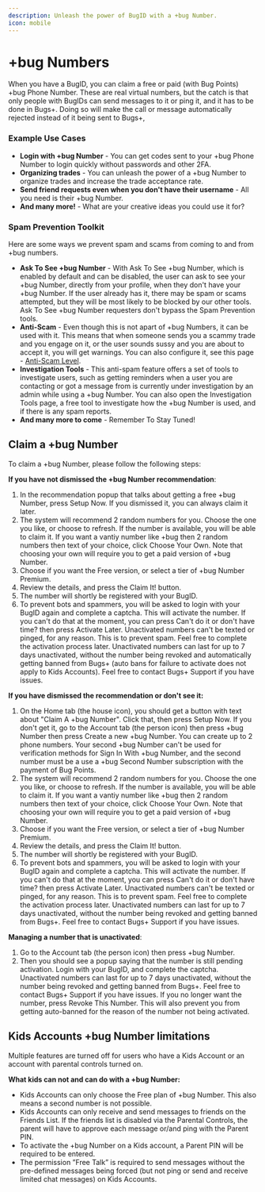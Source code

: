 ```yaml
---
description: Unleash the power of BugID with a +bug Number.
icon: mobile
---
```


# +bug Numbers

When you have a BugID, you can claim a free or paid (with Bug Points) +bug Phone Number. These are real virtual numbers, but the catch is that only people with BugIDs can send messages to it or ping it, and it has to be done in Bugs+. Doing so will make the call or message automatically rejected instead of it being sent to Bugs+,&#x20;

### Example Use Cases

* **Login with +bug Number** - You can get codes sent to your +bug Phone Number to login quickly without passwords and other 2FA.
* **Organizing trades** - You can unleash the power of a +bug Number to organize trades and increase the trade acceptance rate.
* **Send friend requests even when you don't have their username** - All you need is their +bug Number.
* **And many more!** - What are your creative ideas you could use it for?

### Spam Prevention Toolkit

Here are some ways we prevent spam and scams from coming to and from +bug numbers.

* **Ask To See +bug Number** - With Ask To See +bug Number, which is enabled by default and can be disabled, the user can ask to see your +bug Number, directly from your profile, when they don't have your +bug Number. If the user already has it, there may be spam or scams attempted, but they will be most likely to be blocked by our other tools. Ask To See +bug Number requesters don't bypass the Spam Prevention tools.
* **Anti-Scam** - Even though this is not apart of +bug Numbers, it can be used with it. This means that when someone sends you a scammy trade and you engage on it, or the user sounds sussy and you are about to accept it, you will get warnings. You can also configure it, see this page - [Anti-Scam Level](../trading/change-the-anti-scam-level.md).
* **Investigation Tools** - This anti-spam feature offers a set of tools to investigate users, such as getting reminders when a user you are contacting or got a message from is currently under investigation by an admin while using a +bug Number. You can also open the Investigation Tools page, a free tool to investigate how the +bug Number is used, and if there is any spam reports.
* **And many more to come** - Remember To Stay Tuned!

## Claim a +bug Number

To claim a +bug Number, please follow the following steps:

**If you have not dismissed the +bug Number recommendation**:

1. In the recommendation popup that talks about getting a free +bug Number, press Setup Now. If you dismissed it, you can always claim it later.
2. The system will recommend 2 random numbers for you. Choose the one you like, or choose to refresh. If the number is available, you will be able to claim it. If you want a vantiy number like +bug then 2 random numbers then text of your choice, click Choose Your Own. Note that choosing your own will require you to get a paid version of +bug Number.
3. Choose if you want the Free version, or select a tier of +bug Number Premium.
4. Review the details, and press the Claim It! button.
5. The number will shortly be registered with your BugID.
6. To prevent bots and spammers, you will be asked to login with your BugID again and complete a captcha. This will activate the number. If you can't do that at the moment, you can press Can't do it or don't have time? then press Activate Later. Unactivated numbers can't be texted or pinged, for any reason. This is to prevent spam. Feel free to complete the activation process later. Unactivated numbers can last for up to 7 days unactivated, without the number being revoked and automatically getting banned from Bugs+ (auto bans for failure to activate does not apply to Kids Accounts). Feel free to contact Bugs+ Support if you have issues.

**If you have dismissed the recommendation or don't see it:**

1. On the Home tab (the house icon), you should get a button with text about "Claim A +bug Number". Click that, then press Setup Now. If you don't get it, go to the Account tab (the person icon) then press +bug Number then press Create a new +bug Number. You can create up to 2 phone numbers. Your second +bug Number can't be used for verification methods for Sign In With +bug Number, and the second number must be a use a +bug Second Number subscription with the payment of Bug Points.
2. The system will recommend 2 random numbers for you. Choose the one you like, or choose to refresh. If the number is available, you will be able to claim it. If you want a vantiy number like +bug then 2 random numbers then text of your choice, click Choose Your Own. Note that choosing your own will require you to get a paid version of +bug Number.
3. Choose if you want the Free version, or select a tier of +bug Number Premium.
4. Review the details, and press the Claim It! button.
5. The number will shortly be registered with your BugID.
6. To prevent bots and spammers, you will be asked to login with your BugID again and complete a captcha. This will activate the number. If you can't do that at the moment, you can press Can't do it or don't have time? then press Activate Later. Unactivated numbers can't be texted or pinged, for any reason. This is to prevent spam. Feel free to complete the activation process later. Unactivated numbers can last for up to 7 days unactivated, without the number being revoked and getting banned from Bugs+. Feel free to contact Bugs+ Support if you have issues.

**Managing a number that is unactivated**:

1. Go to the Account tab (the person icon) then press +bug Number.
2. Then you should see a popup saying that the number is still pending activation. Login with your BugID, and complete the captcha. Unactivated numbers can last for up to 7 days unactivated, without the number being revoked and getting banned from Bugs+. Feel free to contact Bugs+ Support if you have issues. If you no longer want the number, press Revoke This Number. This will also prevent you from getting auto-banned for the reason of the number not being activated.

## Kids Accounts +bug Number limitations

Multiple features are turned off for users who have a Kids Account or an account with parental controls turned on.

**What kids can not and can do with a +bug Number:**

* Kids Accounts can only choose the Free plan of +bug Number. This also means a second number is not possible.
* Kids Accounts can only receive and send messages to friends on the Friends List. If the friends list is disabled via the Parental Controls, the parent will have to approve each message or/and ping with the Parent PIN.
* To activate the +bug Number on a Kids account, a Parent PIN will be required to be entered.
* The permission ”Free Talk” is required to send messages without the pre-defined messages being forced (but not ping or send and receive limited chat messages) on Kids Accounts.
